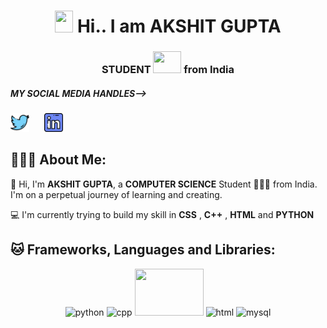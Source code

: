 <h1 align="center"><img src="https://github.com/TheDudeThatCode/TheDudeThatCode/blob/master/Assets/Hi.gif" width="29px" height="35px"> Hi.. I am AKSHIT GUPTA </h1>

<h3 align="center">
  <span>STUDENT <img src="https://github.com/TheDudeThatCode/TheDudeThatCode/blob/master/Assets/Developer.gif" width="45px" height="35px">  from India</span>
</p>
<H5>
  MY SOCIAL MEDIA HANDLES-->
</H5>

<p align="CORNER">
  <a href="https://twitter.com/Akshit82813613" target="_blank"><img height="30" src="https://raw.githubusercontent.com/AbhishekMaira10/AbhishekMaira10/master/Resources/png/twitter.png?raw=true"></a>&nbsp;&nbsp;&nbsp;&nbsp;&nbsp;
  <a href="https://www.linkedin.com/in/akshit-gupta-845584222/" target="_blank"><img height="30" src="https://raw.githubusercontent.com/AbhishekMaira10/AbhishekMaira10/master/linkedin.png?raw=true"></a>&nbsp;&nbsp;&nbsp;&nbsp;&nbsp;
</p>

## 👨🏻‍💻 About Me:

 🏦 Hi, I'm **AKSHIT GUPTA**, a **COMPUTER SCIENCE** Student 👨🏻‍💻 from India. I'm on a perpetual journey of learning and creating.
 
 💻 I'm currently trying to build my skill in **CSS** , **C++** , **HTML**  and **PYTHON**
 
## 🐱 Frameworks, Languages and Libraries:

<p align="center">
      <img src="https://www.vectorlogo.zone/logos/python/python-icon.svg" alt="python" width="55" height="55"/>
      <img src="https://raw.githubusercontent.com/Benio101/cpp-logo/master/cpp_logo.svg" alt="cpp" width="55" height="55"/>
      <img src="https://www.vectorlogo.zone/logos/w3_css/w3_css-official.svg" width="110" height="75"/> 
      <img src="https://www.vectorlogo.zone/logos/w3_html5/w3_html5-icon.svg" alt="html" width="85" height="70"/>
      <img src="https://www.vectorlogo.zone/logos/mysql/mysql-ar21.svg" alt="mysql" width="110" height="75"/> 
      
  
</p>

<!-- ###
  <img src="https://raw.githubusercontent.com/AbhishekMaira10/AbhishekMaira10/master/Resources/svg/leetcode.svg" alt="leetcode" 
  style="vertical-align:top; 
  margin:4px">
</a>&nbsp;&nbsp;&nbsp; -->
